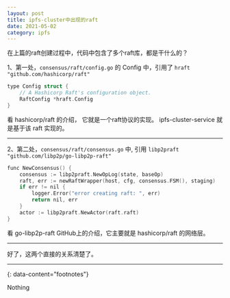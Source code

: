 ```yaml
---
layout: post
title: ipfs-cluster中出现的raft
date: 2021-05-02
category: ipfs
---
```


在上篇的raft创建过程中，代码中包含了多个raft库，都是干什么的？  

1、第一处，`consensus/raft/config.go` 的 Config 中，引用了 `hraft "github.com/hashicorp/raft"`   

```c
type Config struct {
	// A Hashicorp Raft's configuration object.
	RaftConfig *hraft.Config
}
```

看 hashicorp/raft 的介绍， 它就是一个raft协议的实现。 ipfs-cluster-service 就是基于该 raft 实现的。  

*** 

2、第二处，`consensus/raft/consensus.go` 中, 引用 `libp2praft "github.com/libp2p/go-libp2p-raft"`

```c
func NewConsensus() {
	consensus := libp2praft.NewOpLog(state, baseOp)
	raft, err := newRaftWrapper(host, cfg, consensus.FSM(), staging)
	if err != nil {
		logger.Error("error creating raft: ", err)
		return nil, err
	}
	actor := libp2praft.NewActor(raft.raft)
}
```

看 go-libp2p-raft GitHub上的介绍，它主要就是 hashicorp/raft 的网络层。

***

好了，这两个直接的关系清楚了。


---
{: data-content="footnotes"}

Nothing


